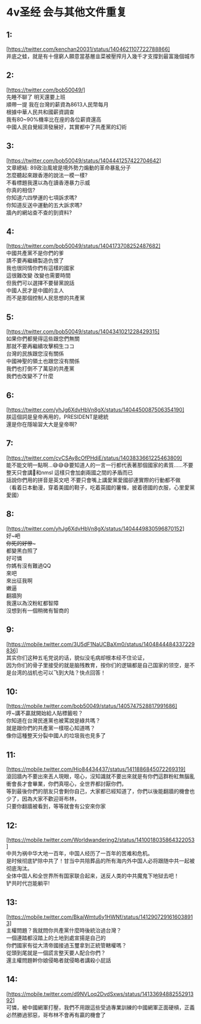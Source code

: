 # 4v圣经 会与其他文件重复

## 1:
[https://twitter.com/kenchan20031/status/1404621107722788866]  
井底之蛙，就是有十億窮人願意當基層韭菜被壓搾月入幾千才支撐到最富幾個城市  

## 2:
[https://twitter.com/bob50049/]  
先睡不聊了 明天還要上班  
順帶一提 我在台灣的薪資為8613人民幣每月  
根據中華人民共和國薪資調查  
我有80~90%機率比在座的各位薪資還高  
中國人民自覺經濟發展好，其實都中了共產黨的幻術  

## 3:
[https://twitter.com/bob50049/status/1404441257422704642]  
文章總結: 89政治風坡是境外勢力煽動的革命暴亂分子  
怎麼聽起來跟香港的說法一模一樣?  
不看標題我還以為在讀香港暴力示威  
你真的相信?  
你知道六四學運的七項訴求嗎?  
你知道反送中運動的五大訴求嗎?  
牆內的網站查不查的到資料?  

## 4:
[https://twitter.com/bob50049/status/1404173708252487682]  
中國共產黨不是你們的爹  
請不要再繼續製造仇恨了  
我也很同情你們有這樣的國家  
這很難改變 改變也需要時間  
但我們可以選擇不要替黨說話  
中國人民才是中國的主人  
而不是那個控制人民思想的共產黨  

## 5:
[https://twitter.com/bob50049/status/1404341021228429315]  
如果你們都覺得這些跟您們無關  
那就不要再繼續攻擊桐生ココ  
台灣的民族跟您沒有關係  
中國神聖的領土也跟您沒有關係  
我們也打倒不了萬惡的共產黨  
我們也改變不了什麼  

## 6:
[https://twitter.com/yhJg6XdvHbVn8gX/status/1404450087506354190]  
朕這個詞是皇帝再用的，PRESIDENT是總統  
還是你在隱喻習大大是皇帝啊?  

## 7:
[https://twitter.com/cvCSAy8cOfPHdiE/status/1403833661225463809]  
能不能文明一點啊...😅😅😅要知道人的一言一行都代表著那個國家的素質......不要整天只會講🐸和nmsl 這樣只會加劇兩國之間的矛盾而已  
話說你們用的拼音是英文吧 不要只會嘴上講愛黨愛國卻連實際的行動都不做  
（看着日本動漫，穿着美國的鞋子，吃着英國的薯條，披着德國的衣服，心里愛黨愛國）  

## 8:
[https://twitter.com/yhJg6XdvHbVn8gX/status/1404449830596870152]  
好~~~吧  
你死的好慘~~~  
都變黑白照了  
好可憐  
你媽有沒有難過QQ  
來吧  
來出征我啊  
嫩逼  
翻牆狗  
我還以為洨粉紅都智障  
沒想到有一個稍微有智商的 

## 9:
[https://mobile.twitter.com/3U5dF1NaUCBaXm0/status/1404844484337229836]  
其实你们这种五毛党说的话，貌似没毛病却根本经不住论证，  
因为你们的骨子里接受的就是脑残教育，按你们的逻辑都是自己国家的领空，是不是台湾的战机也可以飞到大陆？快点回答！  

## 10:
[https://mobile.twitter.com/bob50049/status/1405747528817991686]  
哼~講不贏就開始給人貼標籤啦？  
你知道在台灣民進黨也被罵說是綠共嗎？  
就是跟你們的共產黨一樣噁心知道嗎？  
像你這種整天分裂中國人的垃圾我也見多了  

## 11:
[https://mobile.twitter.com/Hio84434437/status/1411886845072269319]  
滾回牆內不要出來丟人現眼，噁心，沒知識就不要出來就是有你們這群粉紅無腦亂衝會長才會畢業，你們真噁心，全世界都討厭你們，  
等到最後你們的朋友只會剩你自己，大家都已經知道了，你們以後能翻牆的機會也少了，因為大家不歡迎哥布林，  
只要你翻牆被看到，等等就會有公安來你家

## 12:
[https://mobile.twitter.com/Worldwandering2/status/1410018035864322053]  
中共为祸中华大地一百年，中国人经历了一百年的苦难和危机。  
是时候彻底铲除中共了！甘当中共陪葬品的所有海内外中国人必将跟随中共一起被彻底淘汰。  
全体中国人和全世界所有国家联合起来，送反人类的中共魔鬼下地狱去吧！  
铲共时代岂能躺平!

## 13:
[https://mobile.twitter.com/BkajWmtu6y1HWNf/status/1412907291616038913]  
主權問題？我就問你共產黨什麼時後統治過台灣？  
一個連踏都沒踏上的土地到處宣揚是自己的  
你們國家有從大清帝國接過玉璽拿到正統管轄權嗎？  
從頭到尾就是一個謊言整天要人配合你們？  
還主權問題幹你娘侵略者就侵略者講殺小屁話  

## 14:
[https://mobile.twitter.com/d9NVLoq2DvdSxws/status/1413369488255291392]  
可憐，被中國網軍打壓，我們不用跟這些受過專業訓練的中國網軍正面硬槓，正義必然勝過邪惡，哥布林不會再有贏的機會了

